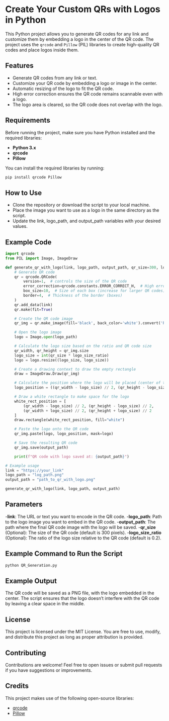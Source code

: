 # Create Your Custom QRs with Logos in Python

This Python project allows you to generate QR codes for any link and customize them by embedding a logo in the center of the QR code. The project uses the `qrcode` and `Pillow` (PIL) libraries to create high-quality QR codes and place logos inside them.

## Features

- Generate QR codes from any link or text.
- Customize your QR code by embedding a logo or image in the center.
- Automatic resizing of the logo to fit the QR code.
- High error correction ensures the QR code remains scannable even with a logo.
- The logo area is cleared, so the QR code does not overlap with the logo.

## Requirements

Before running the project, make sure you have Python installed and the required libraries:

- **Python 3.x**
- **qrcode**
- **Pillow**

You can install the required libraries by running:

```bash
pip install qrcode Pillow
```
## How to Use
- Clone the repository or download the script to your local machine.
- Place the image you want to use as a logo in the same directory as the script.
- Update the link, logo_path, and output_path variables with your desired values.

## Example Code
```python
import qrcode
from PIL import Image, ImageDraw

def generate_qr_with_logo(link, logo_path, output_path, qr_size=300, logo_size_ratio=0.2):
    # Generate QR code
    qr = qrcode.QRCode(
        version=1,  # controls the size of the QR code
        error_correction=qrcode.constants.ERROR_CORRECT_H,  # High error correction to fit the logo
        box_size=10,  # Size of each box (increase for larger QR codes)
        border=4,  # Thickness of the border (boxes)
    )
    qr.add_data(link)
    qr.make(fit=True)

    # Create the QR code image
    qr_img = qr.make_image(fill='black', back_color='white').convert('RGB')

    # Open the logo image
    logo = Image.open(logo_path)

    # Calculate the logo size based on the ratio and QR code size
    qr_width, qr_height = qr_img.size
    logo_size = int(qr_size * logo_size_ratio)
    logo = logo.resize((logo_size, logo_size))

    # Create a drawing context to draw the empty rectangle
    draw = ImageDraw.Draw(qr_img)

    # Calculate the position where the logo will be placed (center of the QR code)
    logo_position = ((qr_width - logo_size) // 2, (qr_height - logo_size) // 2)

    # Draw a white rectangle to make space for the logo
    white_rect_position = [
        (qr_width - logo_size) // 2, (qr_height - logo_size) // 2,
        (qr_width + logo_size) // 2, (qr_height + logo_size) // 2
    ]
    draw.rectangle(white_rect_position, fill="white")

    # Paste the logo onto the QR code
    qr_img.paste(logo, logo_position, mask=logo)

    # Save the resulting QR code
    qr_img.save(output_path)

    print(f"QR code with logo saved at: {output_path}")

# Example usage
link = "https://your_link"
logo_path = "log_path.png"
output_path = "path_to_qr_with_logo.png"

generate_qr_with_logo(link, logo_path, output_path)
```
## Parameters  

-**link**: The URL or text you want to encode in the QR code.
-**logo_path**: Path to the logo image you want to embed in the QR code.
-**output_path**: The path where the final QR code image with the logo will be saved.
-**qr_size** (Optional): The size of the QR code (default is 300 pixels).
-**logo_size_ratio** (Optional): The ratio of the logo size relative to the QR code (default is 0.2).
## Example Command to Run the Script

```bash
python QR_Generation.py
```
## Example Output
The QR code will be saved as a PNG file, with the logo embedded in the center. The script ensures that the logo doesn’t interfere with the QR code by leaving a clear space in the middle.

## License
This project is licensed under the MIT License. You are free to use, modify, and distribute this project as long as proper attribution is provided.

## Contributing
Contributions are welcome! Feel free to open issues or submit pull requests if you have suggestions or improvements.

## Credits
This project makes use of the following open-source libraries:
- [qrcode](https://pypi.org/project/qrcode/)
- [Pillow](https://pypi.org/project/Pillow/)


